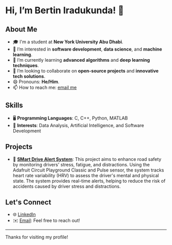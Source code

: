 # Hi, I’m Bertin Iradukunda! 👋

## About Me
- 🎓 I'm a student at **New York University Abu Dhabi**.
- 👀 I’m interested in **software development**, **data science**, and **machine learning**.
- 🌱 I’m currently learning **advanced algorithms** and **deep learning techniques**.
- 💞️ I’m looking to collaborate on **open-source projects** and **innovative tech solutions**.
- 😄 Pronouns: **He/Him**.
- 📫 How to reach me: [email me](iradukundabertin01@gmail.com)

## Skills
- 🖥️ **Programming Languages**: C, C++, Python, MATLAB
- 🚀 **Interests**: Data Analysis, Artificial Intelligence, and Software Development

## Projects
- 🔗 **[SMart Drive Alert System](https://github.com/Bertin-Ir/SmartDriveAlertSystem)**: This project aims to enhance road safety by monitoring drivers' stress, fatigue, and distractions. Using the Adafruit Circuit Playground Classic and Pulse sensor,
  the system tracks heart rate variability (HRV) to assess the driver's mental and physical state. The system provides real-time alerts, helping to reduce the risk of accidents caused by driver stress and distractions.

## Let's Connect
- 🌐 [LinkedIn](https://www.linkedin.com/in/bertin-iradukunda-b14606250/)
- ✉️ [Email](iradukundabertin01@gmail.com): Feel free to reach out!

---

Thanks for visiting my profile! 

